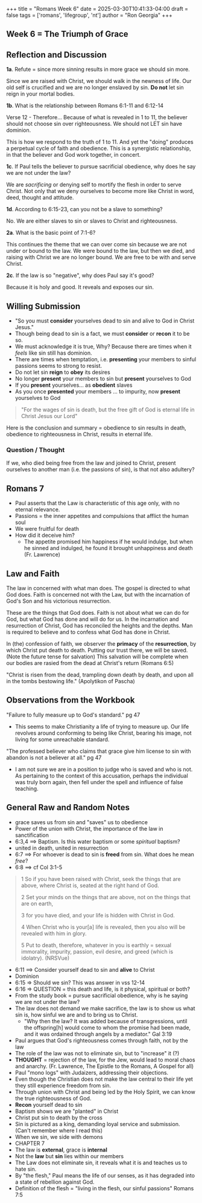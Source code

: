 +++
title = "Romans Week 6"
date = 2025-03-30T10:41:33-04:00
draft = false
tags = ['romans', 'lifegroup', 'nt']
author = "Ron Georgia"
+++

## Week 6 = The Triumph of Grace

## Reflection and Discussion

**1a**. Refute = since more sinning results in more grace we should sin more.

Since we are raised with Christ, we should walk in the newness of life. Our old self is crucified and we are no longer enslaved by sin. **Do not** let sin reign in your mortal bodies.

**1b**. What is the relationship between Romans 6:1-11 and 6:12-14

Verse 12 - Therefore... Because of what is revealed in 1 to 11, the believer should not choose sin over righteousness. We should not LET sin have dominion.

This is how we respond to the truth of 1 to 11. And yet the "doing" produces a perpetual cycle of faith and obedience. This is a synergistic relationship, in that the believer and God work together, in concert.

**1c**. If Paul tells the believer to pursue sacrificial obedience, why does he say we are not under the law?

We are _sacrificing_ or denying self to mortify the flesh in order to serve Christ. Not only that we deny ourselves to become more like Christ in word, deed, thought and attitude.

**1d**. According to 6:15-23, can you not be a slave to something?

No. We are either slaves to sin or slaves to Christ and righteousness.

**2a**. What is the basic point of 7:1-6?

This continues the theme that we can over come sin because we are not under or bound to the law. We were bound to the law, but then we died, and raising with Christ we are no longer bound. We are free to be with and serve Christ.

**2c**. If the law is so "negative", why does Paul say it's good?

Because it is holy and good. It reveals and exposes our sin.


## Willing Submission

- "So you must **consider** yourselves dead to sin and alive to God in Christ Jesus."
- Though being dead to sin is a fact, we must **consider** or **recon** it to be so.
- We must acknowledge it is true, Why? Because there are times when it _feels_ like sin still has dominion.
- There are times when temptation, i.e. **presenting** your members to sinful passions seems to strong to resist.
- Do not let sin **reign** to **obey** its desires
- No longer **present** your members to sin but **present** yourselves to God
- If you **present** yourselves... as **obedient** slaves
- As you once **presented** your members ... to impurity, now **present** yourselves to God

> "For the wages of sin is death, but the free gift of God is eternal life in Christ Jesus our Lord"

Here is the conclusion and summary = obedience to sin results in death, obedience to righteousness in Christ, results in eternal life.

### Question / Thought

If we, who died being free from the law and joined to Christ, present ourselves to another man (i.e. the passions of sin), is that not also adultery?

## Romans 7

- Paul asserts that the Law is characteristic of this age only, with no eternal relevance.
- Passions = the inner appetites and compulsions that afflict the human soul
- We were fruitful for death
- How did it deceive him?
  - The appetite promised him happiness if he would indulge, but when he sinned and indulged, he found it brought unhappiness and death (Fr. Lawrence)

## Law and Faith

The law in concerned with what man does. The gospel is directed to what God does. Faith is concerned not with the Law, but with the incarnation of God's Son and his victorious resurrection.

These are the things that God does. Faith is not about what we can do for God, but what God has done and will do for us. In the incarnation and resurrection of Christ, God has reconciled the heights and the depths. Man is required to believe and to confess what God has done in Christ.

In (the) confession of faith, we observer the **primacy** of the **resurrection**, by which Christ put death to death. Putting our trust there, we will be saved. (Note the future tense for salvation) This salvation will be complete when our bodies are rasied from the dead at Christ's return (Romans 6:5)

"Christ is risen from the dead, trampling down death by death, and upon all in the tombs bestowing life." (Apolytikon of Pascha)

## Observations from the Workbook

"Failure to fully measure up to God's standard." pg 47

- This seems to make Christianity a life of trying to measure up. Our life revolves around conforming to being like Christ, bearing his image, not living for some unreachable standard.

"The professed believer who claims that grace give him license to sin with abandon is not a believer at all." pg 47

- I am not sure we are in a position to judge who is saved and who is not. As pertaining to the context of this accusation, perhaps the individual was truly born again, then fell under the spell and influence of false teaching.

## General Raw and Random Notes

- grace saves us from sin and "saves" us to obedience
- Power of the union with Christ, the importance of the law in sanctification
- 6:3,4 ==> Baptism. Is this water baptism or some _spiritual_ baptism?
- united in death, united in resurrection
- 6:7 ==> For whoever is dead to sin is **freed** from sin. What does he mean _free_?
- 6:8 ==> cf Col 3:1-5
> 1 So if you have been raised with Christ, seek the things that are above, where Christ is, seated at the right hand of God. 
>
> 2 Set your minds on the things that are above, not on the things that are on earth, 
>
> 3 for you have died, and your life is hidden with Christ in God. 
>
> 4 When Christ who is your[a] life is revealed, then you also will be revealed with him in glory.
>
> 5 Put to death, therefore, whatever in you is earthly = sexual immorality, impurity, passion, evil desire, and greed (which is idolatry). (NRSVue)

- 6:11 ==> Consider yourself dead to sin and **alive** to Christ
- Dominion
- 6:15 => Should we sin? This was answer in vss 12-14
- 6:16 => QUESTION = this death and life, is it physical, spiritual or both?
- From the study book = pursue sacrificial obedience, why is he saying we are not under the law?
- The law does not demand we make sacrifice, the law is to show us what sin is, how sinful we are and to bring us to Christ. 
  - "Why then the law? It was added because of transgressions, until the offspring[h] would come to whom the promise had been made, and it was ordained through angels by a mediator." Gal 3:19
- Paul argues that God's righteousness comes through faith, not by the law
- The role of the law was not to eliminate sin, but to "increase" it (?)
- **THOUGHT** = rejection of the law, for the Jew, would lead to moral chaos and anarchy. (Fr. Lawrence, The Epistle to the Romans, A Gospel for all)
- Paul "mono logs" with Judaizers, addressing their objections.
- Even though the Christian does not make the law central to their life yet they still experience freedom from sin.
- Through union with Christ and being led by the Holy Spirit, we can know the true righteousness of God.
- **Recon** yourself dead to sin
- Baptism shows we are "planted" in Christ
- Christ put sin to death by the cross
- Sin is pictured as a king, demanding loyal service and submission. (Can't remember where I read this)
- When we sin, we side with demons
- CHAPTER 7
- The law is **external**, grace is **internal**
- Not the **law** but **sin** lies within our members
- The Law does not eliminate sin, it reveals what it is and teaches us to hate sin.
- By "the flesh," Paul means the life of our senses, as it has degraded into a state of rebellion against God.
- Definition of the flesh = "living in the flesh, our sinful passions" Romans 7:5

